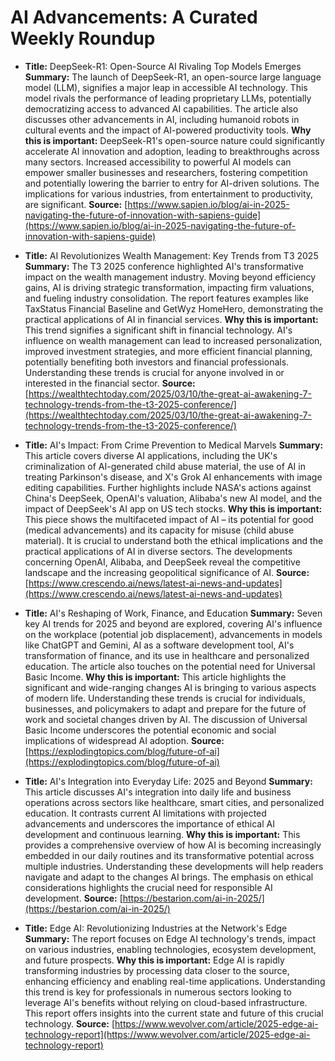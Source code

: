 # AI Advancements: A Curated Weekly Roundup

- **Title:**  DeepSeek-R1: Open-Source AI Rivaling Top Models Emerges
    **Summary:**  The launch of DeepSeek-R1, an open-source large language model (LLM), signifies a major leap in accessible AI technology. This model rivals the performance of leading proprietary LLMs, potentially democratizing access to advanced AI capabilities.  The article also discusses other advancements in AI, including humanoid robots in cultural events and the impact of AI-powered productivity tools.
    **Why this is important:**  DeepSeek-R1's open-source nature could significantly accelerate AI innovation and adoption, leading to breakthroughs across many sectors.  Increased accessibility to powerful AI models can empower smaller businesses and researchers, fostering competition and potentially lowering the barrier to entry for AI-driven solutions. The implications for various industries, from entertainment to productivity, are significant.
    **Source:** [https://www.sapien.io/blog/ai-in-2025-navigating-the-future-of-innovation-with-sapiens-guide](https://www.sapien.io/blog/ai-in-2025-navigating-the-future-of-innovation-with-sapiens-guide)


- **Title:** AI Revolutionizes Wealth Management: Key Trends from T3 2025
    **Summary:** The T3 2025 conference highlighted AI's transformative impact on the wealth management industry.  Moving beyond efficiency gains, AI is driving strategic transformation, impacting firm valuations, and fueling industry consolidation. The report features examples like TaxStatus Financial Baseline and GetWyz HomeHero, demonstrating the practical applications of AI in financial services.
    **Why this is important:** This trend signifies a significant shift in financial technology. AI's influence on wealth management can lead to increased personalization, improved investment strategies, and more efficient financial planning, potentially benefiting both investors and financial professionals.  Understanding these trends is crucial for anyone involved in or interested in the financial sector.
    **Source:** [https://wealthtechtoday.com/2025/03/10/the-great-ai-awakening-7-technology-trends-from-the-t3-2025-conference/](https://wealthtechtoday.com/2025/03/10/the-great-ai-awakening-7-technology-trends-from-the-t3-2025-conference/)


- **Title:** AI's Impact: From Crime Prevention to Medical Marvels
    **Summary:** This article covers diverse AI applications, including the UK's criminalization of AI-generated child abuse material, the use of AI in treating Parkinson's disease, and X's Grok AI enhancements with image editing capabilities.  Further highlights include NASA's actions against China's DeepSeek, OpenAI's valuation, Alibaba's new AI model, and the impact of DeepSeek's AI app on US tech stocks.
    **Why this is important:** This piece shows the multifaceted impact of AI – its potential for good (medical advancements) and its capacity for misuse (child abuse material).  It is crucial to understand both the ethical implications and the practical applications of AI in diverse sectors. The developments concerning OpenAI, Alibaba, and DeepSeek reveal the competitive landscape and the increasing geopolitical significance of AI.
    **Source:** [https://www.crescendo.ai/news/latest-ai-news-and-updates](https://www.crescendo.ai/news/latest-ai-news-and-updates)


- **Title:**  AI's Reshaping of Work, Finance, and Education
    **Summary:** Seven key AI trends for 2025 and beyond are explored, covering AI's influence on the workplace (potential job displacement), advancements in models like ChatGPT and Gemini, AI as a software development tool, AI's transformation of finance, and its use in healthcare and personalized education.  The article also touches on the potential need for Universal Basic Income.
    **Why this is important:** This article highlights the significant and wide-ranging changes AI is bringing to various aspects of modern life. Understanding these trends is crucial for individuals, businesses, and policymakers to adapt and prepare for the future of work and societal changes driven by AI.  The discussion of Universal Basic Income underscores the potential economic and social implications of widespread AI adoption.
    **Source:** [https://explodingtopics.com/blog/future-of-ai](https://explodingtopics.com/blog/future-of-ai)


- **Title:** AI's Integration into Everyday Life:  2025 and Beyond
    **Summary:** This article discusses AI's integration into daily life and business operations across sectors like healthcare, smart cities, and personalized education. It contrasts current AI limitations with projected advancements and underscores the importance of ethical AI development and continuous learning.
    **Why this is important:** This provides a comprehensive overview of how AI is becoming increasingly embedded in our daily routines and its transformative potential across multiple industries.  Understanding these developments will help readers navigate and adapt to the changes AI brings.  The emphasis on ethical considerations highlights the crucial need for responsible AI development.
    **Source:** [https://bestarion.com/ai-in-2025/](https://bestarion.com/ai-in-2025/)


- **Title:** Edge AI: Revolutionizing Industries at the Network's Edge
    **Summary:** The report focuses on Edge AI technology's trends, impact on various industries, enabling technologies, ecosystem development, and future prospects.
    **Why this is important:** Edge AI is rapidly transforming industries by processing data closer to the source, enhancing efficiency and enabling real-time applications.  Understanding this trend is key for professionals in numerous sectors looking to leverage AI's benefits without relying on cloud-based infrastructure.  This report offers insights into the current state and future of this crucial technology.
    **Source:** [https://www.wevolver.com/article/2025-edge-ai-technology-report](https://www.wevolver.com/article/2025-edge-ai-technology-report)

```